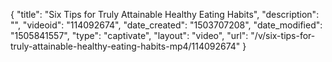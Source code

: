 {
    "title": "Six Tips for Truly Attainable Healthy Eating Habits",
    "description": "",
    "videoid": "114092674",
    "date_created": "1503707208",
    "date_modified": "1505841557",
    "type": "captivate",
    "layout": "video",
    "url": "\/v\/six-tips-for-truly-attainable-healthy-eating-habits-mp4\/114092674"
}